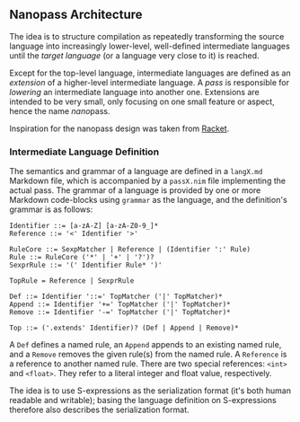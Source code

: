 ## Nanopass Architecture

The idea is to structure compilation as repeatedly transforming the source
language into increasingly lower-level, well-defined intermediate languages
until the *target language* (or a language very close to it) is reached.

Except for the top-level language, intermediate languages are defined as an
*extension* of a higher-level intermediate language. A *pass* is responsible
for *lowering* an intermediate language into another one. Extensions are
intended to be very small, only focusing on one small feature or aspect, hence
the name *nano*pass.

Inspiration for the nanopass design was taken from
[Racket](https://docs.racket-lang.com/nanopass/index.html).

### Intermediate Language Definition

The semantics and grammar of a language are defined in a `langX.md` Markdown
file, which is accompanied by a `passX.nim` file implementing the actual pass.
The grammar of a language is provided by one or more Markdown code-blocks
using `grammar` as the language, and the definition's grammar is as follows:

```
Identifier ::= [a-zA-Z] [a-zA-Z0-9_]*
Reference ::= '<' Identifier '>'

RuleCore ::= SexpMatcher | Reference | (Identifier ':' Rule)
Rule ::= RuleCore ('*' | '+' | '?')?
SexprRule ::= '(' Identifier Rule* ')'

TopRule = Reference | SexprRule

Def ::= Identifier '::=' TopMatcher ('|' TopMatcher)*
Append ::= Identifier '+=' TopMatcher ('|' TopMatcher)*
Remove ::= Identifier '-=' TopMatcher ('|' TopMatcher)*

Top ::= ('.extends' Identifier)? (Def | Append | Remove)*
```

A `Def` defines a named rule, an `Append` appends to an existing named rule,
and a `Remove` removes the given rule(s) from the named rule. A `Reference`
is a reference to another named rule. There are two special references: `<int>`
and `<float>`. They refer to a literal integer and float value, respectively.

The idea is to use S-expressions as the serialization format (it's both human
readable and writable); basing the language definition on S-expressions
therefore also describes the serialization format.
